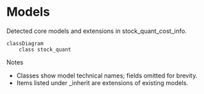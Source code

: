 # Models

Detected core models and extensions in stock_quant_cost_info.

```mermaid
classDiagram
    class stock_quant
```

Notes
- Classes show model technical names; fields omitted for brevity.
- Items listed under _inherit are extensions of existing models.
